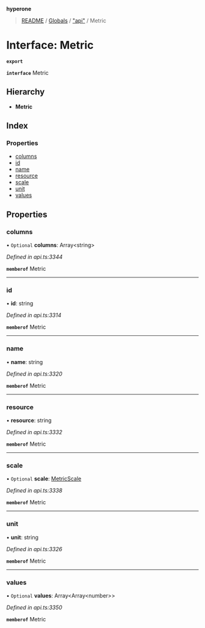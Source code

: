 **hyperone**

> [README](../README.md) / [Globals](../globals.md) / ["api"](../modules/_api_.md) / Metric

# Interface: Metric

**`export`** 

**`interface`** Metric

## Hierarchy

* **Metric**

## Index

### Properties

* [columns](_api_.metric.md#columns)
* [id](_api_.metric.md#id)
* [name](_api_.metric.md#name)
* [resource](_api_.metric.md#resource)
* [scale](_api_.metric.md#scale)
* [unit](_api_.metric.md#unit)
* [values](_api_.metric.md#values)

## Properties

### columns

• `Optional` **columns**: Array\<string>

*Defined in api.ts:3344*

**`memberof`** Metric

___

### id

•  **id**: string

*Defined in api.ts:3314*

**`memberof`** Metric

___

### name

•  **name**: string

*Defined in api.ts:3320*

**`memberof`** Metric

___

### resource

•  **resource**: string

*Defined in api.ts:3332*

**`memberof`** Metric

___

### scale

• `Optional` **scale**: [MetricScale](_api_.metricscale.md)

*Defined in api.ts:3338*

**`memberof`** Metric

___

### unit

•  **unit**: string

*Defined in api.ts:3326*

**`memberof`** Metric

___

### values

• `Optional` **values**: Array\<Array\<number>>

*Defined in api.ts:3350*

**`memberof`** Metric
